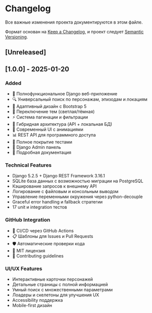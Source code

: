 # Changelog

Все важные изменения проекта документируются в этом файле.

Формат основан на [Keep a Changelog](https://keepachangelog.com/en/1.0.0/),
и проект следует [Semantic Versioning](https://semver.org/spec/v2.0.0.html).

## [Unreleased]

## [1.0.0] - 2025-01-20

### Added
- 🎯 Полнофункциональное Django веб-приложение
- 🔍 Универсальный поиск по персонажам, эпизодам и локациям
- 📱 Адаптивный дизайн с Bootstrap 5
- 🌙 Переключение тем (светлая/тёмная)
- ⚡ Система пагинации и фильтрации
- 🔄 Гибридная архитектура (API + локальная БД)
- 🎨 Современный UI с анимациями
- 📊 REST API для программного доступа
- 🧪 Полное покрытие тестами
- 🔧 Django Admin панель
- 📝 Подробная документация

### Technical Features
- Django 5.2.5 + Django REST Framework 3.16.1
- SQLite база данных с возможностью миграции на PostgreSQL
- Кэширование запросов к внешнему API
- Логирование с файловым и консольным выводом
- Управление переменными окружения через python-decouple
- Graceful error handling и fallback стратегии
- 17 unit и integration тестов

### GitHub Integration
- 🔄 CI/CD через GitHub Actions
- 📋 Шаблоны для Issues и Pull Requests
- 🛡️ Автоматические проверки кода
- 📄 MIT лицензия
- 🤝 Contributing guidelines

### UI/UX Features
- Интерактивные карточки персонажей
- Детальные страницы с полной информацией
- Умный поиск с множественными параметрами
- Лоадеры и скелетоны для улучшения UX
- Accessibility поддержка
- Mobile-first дизайн
